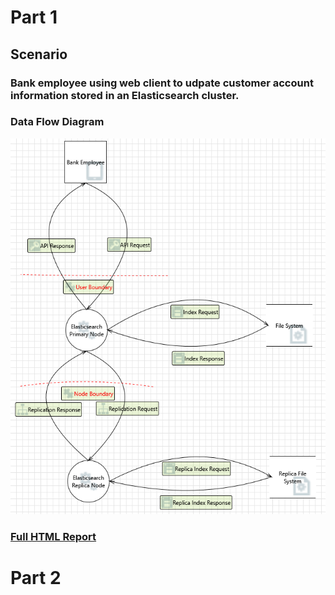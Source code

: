 # Part 1
## Scenario

### Bank employee using web client to udpate customer account information stored in an Elasticsearch cluster.

### Data Flow Diagram
![Use Case 5](./DFD-CustomerAccountUpdate.png)

### [Full HTML Report](./DFD-CustomerAccountUpdate.htm)

# Part 2
